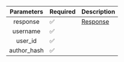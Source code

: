 | Parameters  | Required           | Description             |
|:-----------:|--------------------|-------------------------|
|  response   | :white_check_mark: | [Response](Response.md) |
|  username   | :white_check_mark: |                         |
|   user_id   | :white_check_mark: |                         |
| author_hash | :white_check_mark: |                         |